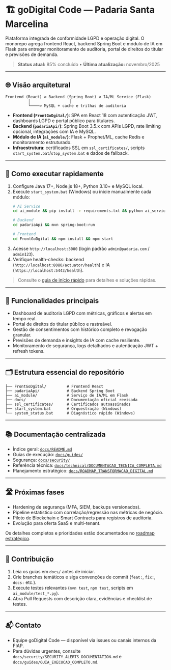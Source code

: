 # 🏗️ goDigital Code — Padaria Santa Marcelina

Plataforma integrada de conformidade LGPD e operação digital. O monorepo agrega frontend React, backend Spring Boot e módulo de IA em Flask para entregar monitoramento de auditoria, portal de direitos do titular e previsões de demanda.

> **Status atual:** 85% concluído • **Última atualização:** novembro/2025

---

## 🌐 Visão arquitetural
```
Frontend (React) ⇄ Backend (Spring Boot) ⇄ IA/ML Service (Flask)
          │                 │
          └────> MySQL + cache e trilhas de auditoria
```
- **Frontend (`FrontGoDgital/`)**: SPA em React 18 com autenticação JWT, dashboards LGPD e portal público para titulares.
- **Backend (`padariaApi/`)**: Spring Boot 3.5.x com APIs LGPD, rate limiting opcional, integrações com IA e MySQL.
- **Módulo de IA (`ai_module/`)**: Flask + Prophet/ML, cache Redis e monitoramento estruturado.
- **Infraestrutura**: certificados SSL em `ssl_certificates/`, scripts `start_system.bat`/`stop_system.bat` e dados de fallback.

---

## 🚀 Como executar rapidamente
1. Configure Java 17+, Node.js 18+, Python 3.10+ e MySQL local.
2. Execute `start_system.bat` (Windows) ou inicie manualmente cada módulo:
   ```bash
   # AI Service
   cd ai_module && pip install -r requirements.txt && python ai_service.py

   # Backend
   cd padariaApi && mvn spring-boot:run

   # Frontend
   cd FrontGoDgital && npm install && npm start
   ```
3. Acesse `http://localhost:3000` (login padrão `admin@padaria.com` / `admin123`).
4. Verifique health-checks: backend (`http://localhost:8080/actuator/health`) e IA (`https://localhost:5443/health`).

> Consulte o [guia de início rápido](docs/guides/INICIO_RAPIDO.md) para detalhes e soluções rápidas.

---

## 🔑 Funcionalidades principais
- Dashboard de auditoria LGPD com métricas, gráficos e alertas em tempo real.
- Portal de direitos do titular público e rastreável.
- Gestão de consentimentos com histórico completo e revogação granular.
- Previsões de demanda e insights de IA com cache resiliente.
- Monitoramento de segurança, logs detalhados e autenticação JWT + refresh tokens.

---

## 🗂️ Estrutura essencial do repositório
```
├── FrontGoDgital/         # Frontend React
├── padariaApi/            # Backend Spring Boot
├── ai_module/             # Serviço de IA/ML em Flask
├── docs/                  # Documentação oficial revisada
├── ssl_certificates/      # Certificados autoassinados
├── start_system.bat       # Orquestração (Windows)
└── system_status.bat      # Diagnóstico rápido (Windows)
```

---

## 📚 Documentação centralizada
- Índice geral: [`docs/README.md`](docs/README.md)
- Guias de execução: [`docs/guides/`](docs/guides)
- Segurança: [`docs/security/`](docs/security)
- Referência técnica: [`docs/technical/DOCUMENTACAO_TECNICA_COMPLETA.md`](docs/technical/DOCUMENTACAO_TECNICA_COMPLETA.md)
- Planejamento estratégico: [`docs/ROADMAP_TRANSFORMACAO_DIGITAL.md`](docs/ROADMAP_TRANSFORMACAO_DIGITAL.md)

---

## 🛣️ Próximas fases
- Hardening de segurança (MFA, SIEM, backups versionados).
- Pipeline estatístico com correlação/regressão nas métricas de negócio.
- Piloto de Blockchain e Smart Contracts para registros de auditoria.
- Evolução para oferta SaaS e multi-tenant.

Os detalhes completos e prioridades estão documentados no [roadmap estratégico](docs/ROADMAP_TRANSFORMACAO_DIGITAL.md).

---

## 🤝 Contribuição
1. Leia os guias em `docs/` antes de iniciar.
2. Crie branches temáticos e siga convenções de commit (`feat:`, `fix:`, `docs:` etc.).
3. Execute testes relevantes (`mvn test`, `npm test`, scripts em `ai_module/test_*.py`).
4. Abra Pull Requests com descrição clara, evidências e checklist de testes.

---

## 📬 Contato
- Equipe goDigital Code — disponível via issues ou canais internos da FIAP.
- Para dúvidas urgentes, consulte `docs/security/SECURITY_ALERTS_DOCUMENTATION.md` e `docs/guides/GUIA_EXECUCAO_COMPLETO.md`.

